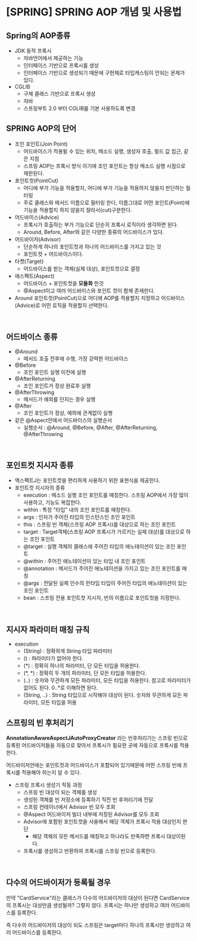 # [SPRING] SPRING AOP 개념 및 사용법 

## Spring의 AOP종류 
* JDK 동적 프록시
    * 자바언어에서 제공하는 기능 
    * 인터페이스 기반으로 프록시를 생성
    * 인터페이스 기반으로 생성되기 때문에 구현체로 타입캐스팅이 안되는 문제가 있다.
* CGLIB
    * 구체 클래스 기반으로 프록시 생성 
    * 자바
    * 스프링부트 2.0 부터 CGLIB를 기본 사용하도록 변경 


## SPRING AOP의 단어

* 조인 포인트(Join Point)
    * 어드바이스가 적용될 수 있는 위치, 메소드 실행, 생성자 호출, 필드 값 접근, 같은 지점
    * 스프링 AOP는 프록시 방식 이기에 조인 포인트는 항상 메소드 실행 시점으로 제한된다.
* 포인트컷(PointCut)
    * 어디에 부가 기능을 적용할지, 어디에 부가 기능을 적용하지 않을지 판단하는 필터링 
    * 주로 클래스와 메서드 이름으로 필터링 한다, 이름그대로 어떤 포인트(Point)에
       기능을 적용할지 하지 않을지 잘라서(cut)구분한다. 
* 어드바이스(Advice)
    * 프록시가 호출하는 부가 기능으로 단순히 프록시 로직이라 생각하면 된다. 
    * Around, Before, After와 같은 다양한 종류의 어드바이스가 있다.
* 어드바이저(Advisor)
    * 단순하게 하나의 포인트컷과 하나의 어드바이스를 가지고 있는 것 
    * 포인트컷 + 어드바이스이다. 
* 타켓(Target) 
    * 어드바이스를 받는 객체(실제 대상), 포인트컷으로 결정
* 애스펙트(Aspect)
    * 어드바이스 + 포인트컷을 __모듈화__ 한것 
    * @Aspect이고 여러 어드바이스와 포인트 컷이 함께 존재한다.
* Around
포인트컷(PointCut)으로 어디에 AOP를 적용할지 지정하고 어드바이스(Advice)로 어떤 로직을 적용할지 선택한다.

<br/>


## 어드바이스 종류 
* @Around
    * 메서드 호출 전후에 수행, 가장 강력한 어드바이스
* @Before
    * 조인 포인트 실행 이전에 실행 
* @AfterReturning
    * 조인 포인트가 정상 완료후 실행
* @AfterThrowing
    * 메서드가 예외를 던지는 경우 실행
* @After
    * 조인 포인트가 정상, 예외에 관계없이 실행
* 같은 @Aspect안에서 어드바이스의 실행순서
    * 실행순서 : @Around, @Before, @After, @AfterReturning, @AfterThrowing

<br/>


## 포인트컷 지시자 종류 
* 엑스펙트J는 포인트컷을 편리하게 사용하기 위한 표현식을 제공한다.
* 포인트컷 지시자의 종류 
    * execution : 메소드 실행 조인 포인트를 매칭한다. 스프링 AOP에서 가장 많이 사용하고, 기능도 복잡한다.         
    * within : 특정 "타입" 내의 조인 포인트를 매칭한다. 
    * args : 인자가 주어진 타입의 인스턴스인 조인 포인트
    * this : 스프링 빈 객체(스프링 AOP 프록시)를 대상으로 하는 조인 포인트 
    * target : Target객체(스프링 AOP 프록시가 가르키는 실제 대상)를 대상으로 하는 조인 포인트 
    * @target : 실행 객체의 클래스에 주어진 타입의 애노테이션이 있는 조인 포인트 
    * @within : 주어진 애노테이션이 있는 타입 내 조인 포인트
    * @annotation : 메서드가 주어진 애노테이션을 가지고 있는 조인 포인트를 매칭 
    * @args : 전달된 실제 인수의 런타임 타입이 주어진 타입의 애노테이션이 있는 조인 포인트
    * bean : 스프링 전용 포인트컷 지시자, 빈의 이름으로 포인트컷을 지정한다.

<br/>

## 지시자 파라미터 매칭 규칙 
* execution
    * (String) : 정확하게 String 타입 파라미터 
    * () : 파라미터가 없어야 한다. 
    * (*) : 정확히 하나의 파라미터, 단 모든 타입을 허용한다.
    * (*, *) : 정확히 두 개의 파라미터, 단 모든 타입을 허용한다. 
    * (..) : 숫자와 무관하게 모든 파라미터, 모든 타입을 허용한다. 참고로 파라미터가 없어도 된다. 0..*로 이해하면 된다. 
    * (String, ..) : String 타입으로 시작해야 대상이 된다. 숫자와 무관하게 모든 파라미터, 모든 타입을 허용

## 스프링의 빈 후처리기 
__AnnotationAwareAspectJAutoProxyCreator__ 라는 빈후처리기는 스프링 빈으로 등록된 어드바이저들을 자동으로 찾아서 프록시가 필요한 곳에 자동으로 프록시를 적용한다. 

어드바이저안에는 포인트컷과 어드바이스가 포함되어 있기때문에 어떤 스프링 빈에 프록시를 적용해야 하는지 알 수 있다. 

* 스프링 프록시 생성기 작동 과정 
    * 스프링 빈 대상이 되는 객체를 생성
    * 생성된 객체를 빈 저장소에 등록하기 직전 빈 후처리기에 전달
    * 스프링 컨테이너에서 Advisor 빈 모두 조회
    * @Aspect 어드바이저 빌더 내부에 저장된 Advisor를 모두 조회 
    * Advisor에 포함된 포인트컷을 사용해서 해당 객체가 프록시 적용 대상인지 판단
        * 해당 객체의 모든 메서드를 매칭하고 하나라도 만족하면 프록시 대상이된다. 
    * 프록시를 생성하고 반환하여 프록시를 스프링 빈으로 등록한다.

<br/>

## 다수의 어드바이저가 등록될 경우 
만약 "CardService"라는 클래스가 다수의 어드바이저의 대상이 된다면 CardService의 프록시는 대상만큼 생성될까? 그렇지 않다. 프록시는 하나만 생성하고 여러 어드바이스를 등록한다.

즉 다수의 어드바이저의 대상이 되도 스프링은 target마다 하나의 프록시만 생성하고 여러 어드바이스를 등록한다. 



